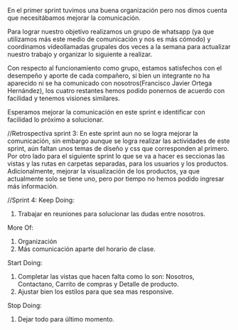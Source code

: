 En el primer sprint tuvimos una buena organización pero nos dimos cuenta que necesitábamos mejorar la comunicación. 

Para lograr nuestro objetivo realizamos un grupo de whatsapp (ya que utilizamos más este medio de comunicación y nos es más cómodo) y coordinamos videollamadas grupales dos veces a la semana para actualizar nuestro trabajo y organizar lo siguiente a realizar. 

Con respecto al funcionamiento como grupo, estamos satisfechos con el desempeño y aporte de cada compañero, si bien un integrante no ha aparecido ni se ha comunicado con nosotros(Francisco Javier Ortega Hernández), los cuatro restantes hemos podido ponernos de acuerdo con facilidad y tenemos visiones similares.

Esperamos mejorar la comunicación en este sprint e identificar con facilidad lo próximo a solucionar.


//Retrospectiva sprint 3:
En este sprint aun no se logra mejorar la comunicación, sin embargo aunque se logra realizar las actividades de este sprint, aún faltan unos temas de diseño y css que corresponden al primero. Por otro lado para el siguiente sprint lo que se va a hacer es seccionas las vistas y las rutas en carpetas separadas, para los usuarios y los productos. Adicionalmente, mejorar la visualización de los productos, ya que actualmente solo se tiene uno, pero por tiempo no hemos podido ingresar más información.

//Sprint 4:
Keep Doing:
1. Trabajar en reuniones para solucionar las dudas entre nosotros.

More Of:
1. Organización
2. Más comunicación aparte del horario de clase.

Start Doing:
1. Completar las vistas que hacen falta como lo son: Nosotros, Contactano, Carrito de compras y Detalle de producto.
2. Ajustar bien los estilos para que sea mas responsive.

Stop Doing:
1. Dejar todo para último momento.
